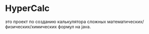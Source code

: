 # HyperCalc
это проект по созданию калькулятора сложных математических/физических/химических формул на java. 

